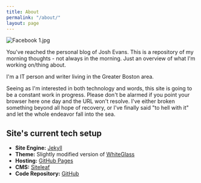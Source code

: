 ```yaml
---
title: About
permalink: "/about/"
layout: page
---
```


![Facebook 1.jpg](/uploads/Facebook%201.jpg)

You've reached the personal blog of Josh Evans.  This is a repository of my morning thoughts - not always in the morning. Just an overview of what I'm working on/thing about. 

I'm a IT person and writer living in the Greater Boston area.  

Seeing as I'm interested in both technology and words, this site is going to be a constant work in progress. Please don't be alarmed if you point your browser here one day and the URL won't resolve.  I've either broken something beyond all hope of recovery, or I've finally said "to hell with it" and let the whole endeavor fall into the sea.

## Site's current tech setup

- **Site Engine:** [Jekyll](https://jekyllrb.com/)
- **Theme:** Slightly modified version of [WhiteGlass](https://github.com/yous/whiteglass)
- **Hosting:** [GitHub Pages](https://pages.github.com/)
- **CMS:** [Siteleaf](https://www.siteleaf.com/)
- **Code Repository:** [GitHub](https://github.com/roguescholar42/roguescholar42.github.io)